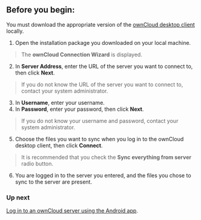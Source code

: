Before you begin: 
---------------------

You must download the appropriate version of the [ownCloud desktop client](https://owncloud.com/download/) locally.

1. Open the installation package you downloaded on your local machine. 

> The **ownCloud Connection Wizard** is displayed.

2. In **Server Address**, enter the URL of the server you want to connect to, then click **Next**. 

> If you do not know the URL of the server you want to connect to, contact your system administrator.

3. In **Username**, enter your username.
4. In **Password**, enter your password, then click **Next**.

> If you do not know your username and password, contact your system administrator.

5. Choose the files you want to sync when you log in to the ownCloud desktop client, then click **Connect**.

> It is recommended that you check the **Sync everything from server** radio button.

6. You are logged in to the server you entered, and the files you chose to sync to the server are present.

### Up next

[Log in to an ownCloud server using the Android app](Log_in_to_an_ownCloud_server_using_the_Android_app.html).
